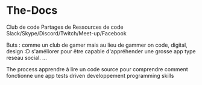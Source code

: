 # The-Docs

Club de code
Partages de Ressources de code 
Slack/Skype/Discord/Twitch/Meet-up/Facebook

Buts :
comme un club de gamer mais au lieu de gammer on code, digital, design :D 
s'améliorer pour être capable d'appréhender une grosse app type reseau social. 
...

The process
apprendre à lire un code source pour comprendre comment fonctionne une app
tests driven developpement
programming skills